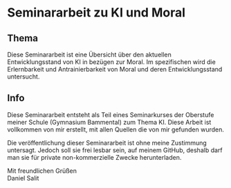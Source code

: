 # Seminararbeit zu KI und Moral

## Thema

Diese Seminararbeit ist eine Übersicht über den aktuellen Entwicklungsstand
von KI in bezügen zur Moral. Im spezifischen wird die Erlernbarkeit und
Antrainierbarkeit von Moral und deren Entwicklungsstand untersucht.

## Info

Diese Seminararbeit entsteht als Teil eines Seminarkurses der Oberstufe
meiner Schule (Gymnasium Bammental) zum Thema KI. Diese Arbeit ist
vollkommen von mir erstellt, mit allen Quellen die von mir gefunden wurden.

Die veröffentlichung dieser Seminararbeit ist ohne meine Zustimmung untersagt.
Jedoch soll sie frei lesbar sein, auf meinem GitHub, deshalb darf man sie
für private non-kommerzielle Zwecke herunterladen.

Mit freundlichen Grüßen <br>
Daniel Salit